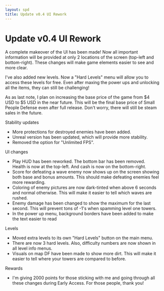 ```yaml
---
layout: spd
title: Update v0.4 UI Rework
---
```


# Update v0.4 UI Rework

A complete makeover of the UI has been made! Now all important information will be provided at only 2 locations of the screen (top-left and bottom-right). These changes will make game elements easier to see and more clear.

I've also added new levels. Now a "Hard Levels" menu will allow you to access these levels for free. Even after maxing the power ups and unlocking all the items, they can still be challenging!

As as last note, I plan on increasing the base price of the game from $4 USD to $5 USD in the near future. This will be the final base price of Small People Defense even after full release. Don't worry, there will still be steam sales in the future.

Stability updates
* More protections for destroyed enemies have been added.
* Unreal version has been updated, which will provide more stability.
* Removed the option for "Unlimited FPS".

UI changes
* Play HUD has been reworked. The bottom bar has been removed. Health is now at the top-left. And cash is now on the bottom-right.
* Score for defeating a wave enemy now shows up on the screen showing both base and bonus amounts. This should make defeating enemies feel more rewarding.
* Coloring of enemy pictures are now dark-tinted when above 6 seconds and normal otherwise. This will make it easier to tell which waves are rushed.
* Enemy damage has been changed to show the maximum for the last second. This will prevent tons of -1's when spamming level one towers.
* In the power up menu, background borders have been added to make the text easier to read

Levels
* Moved extra levels to its own "Hard Levels" button on the main menu.
* There are now 3 hard levels. Also, difficulty numbers are now shown in all level info menus.
* Visuals on map DF have been made to show more dirt. This will make it easier to tell where your towers are compared to before.

Rewards
* I'm giving 2000 points for those sticking with me and going through all these changes during Early Access. For those people, thank you!
